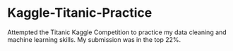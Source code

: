 # Kaggle-Titanic-Practice

Attempted the Titanic Kaggle Competition to practice my data cleaning and machine learning skills. My submission was in the top 22%.

